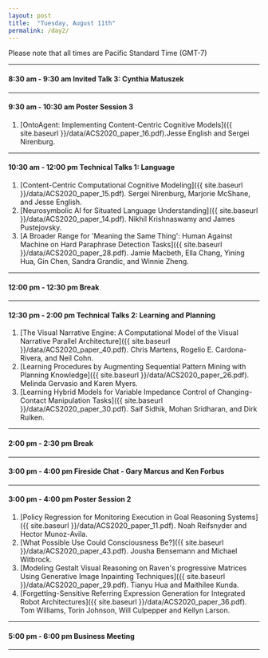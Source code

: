 ```yaml
---
layout: post
title:  "Tuesday, August 11th"
permalink: /day2/
---
```


Please note that all times are Pacific Standard Time (GMT-7)

---
#### 8:30 am - 9:30 am      Invited Talk 3: Cynthia Matuszek
---
#### 9:30 am - 10:30 am     Poster Session 3 

1. [OntoAgent: Implementing Content-Centric Cognitive Models]({{ site.baseurl }}/data/ACS2020_paper_16.pdf).Jesse English and Sergei Nirenburg.

---
#### 10:30 am - 12:00 pm    Technical Talks 1: Language

1. [Content-Centric Computational Cognitive Modeling]({{ site.baseurl }}/data/ACS2020_paper_15.pdf). Sergei Nirenburg, Marjorie McShane, and Jesse English.
2. [Neurosymbolic AI for Situated Language Understanding]({{ site.baseurl }}/data/ACS2020_paper_14.pdf). Nikhil Krishnaswamy and James Pustejovsky.
3. [A Broader Range for 'Meaning the Same Thing': Human Against Machine on Hard Paraphrase Detection Tasks]({{ site.baseurl }}/data/ACS2020_paper_28.pdf). Jamie Macbeth, Ella Chang, Yining Hua, Gin Chen, Sandra Grandic, and Winnie Zheng.

---
#### 12:00 pm - 12:30 pm    Break

---
#### 12:30 pm - 2:00 pm     Technical Talks 2: Learning and Planning

1. [The Visual Narrative Engine: A Computational Model of the Visual Narrative Parallel Architecture]({{ site.baseurl }}/data/ACS2020_paper_40.pdf). Chris Martens, Rogelio E. Cardona-Rivera, and Neil Cohn.
2. [Learning Procedures by Augmenting Sequential Pattern Mining with Planning Knowledge]({{ site.baseurl }}/data/ACS2020_paper_26.pdf). Melinda Gervasio and Karen Myers.
3. [Learning Hybrid Models for Variable Impedance Control of Changing-Contact Manipulation Tasks]({{ site.baseurl }}/data/ACS2020_paper_30.pdf). Saif Sidhik, Mohan Sridharan, and Dirk Ruiken.

---
#### 2:00 pm - 2:30 pm      Break

---
#### 3:00 pm - 4:00 pm      Fireside Chat - Gary Marcus and Ken Forbus

---
#### 3:00 pm - 4:00 pm    Poster Session 2

1. [Policy Regression for Monitoring Execution in Goal Reasoning Systems]({{ site.baseurl }}/data/ACS2020_paper_11.pdf). Noah Reifsnyder and Hector Munoz-Avila.
2. [What Possible Use Could Consciousness Be?]({{ site.baseurl }}/data/ACS2020_paper_43.pdf). Jousha Bensemann and Michael Witbrock.
3. [Modeling Gestalt Visual Reasoning on Raven's progressive Matrices Using Generative Image Inpainting Techniques]({{ site.baseurl }}/data/ACS2020_paper_29.pdf). Tianyu Hua and Maithilee Kunda.
4. [Forgetting-Sensitive Referring Expression Generation for Integrated Robot Architectures]({{ site.baseurl }}/data/ACS2020_paper_36.pdf). Tom Williams, Torin Johnson, Will Culpepper and Kellyn Larson. 

---
#### 5:00 pm - 6:00 pm   Business Meeting

---
